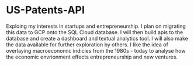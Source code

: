 ﻿# US-Patents-API

Exploing my interests in startups and entrepreneurship. I plan on migrating this data to GCP onto the SQL Cloud database. I will then build apis to the database and create a dashboard and textual analytics tool. I will also make the data available for further exploration by others. I like the idea of overlaying macroeconomic indicies from the 1980s - today to analyse how the economic envrionment effects entrepreneurship and new ventures.  

